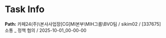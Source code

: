 # Task Info

**Path:** 카페24(주)\본사사업장\[CG]MI본부\MIH그룹\BVO팀 / sikim02 / [337675] 소통 _ 정책 협의 / 2025-10-01_00-00-00

